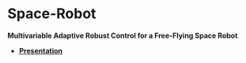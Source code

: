 # Space-Robot
__Multivariable Adaptive Robust Control for a Free-Flying Space Robot__

 - [__Presentation__](https://docs.google.com/presentation/d/e/2PACX-1vRaCu2YRj9ugxywuKAeN9rVocZfMzFz2ddUANwpL8z06-UhulmhlrC-Sr6kVF3h8cVslNI41K3xfBhD/pub?start=true&loop=false&delayms=3000)

